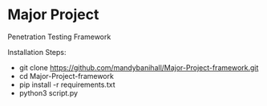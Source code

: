 # Major Project
 Penetration Testing Framework

Installation Steps:
- git clone https://github.com/mandybanihall/Major-Project-framework.git
- cd Major-Project-framework
- pip install -r requirements.txt
- python3 script.py
  
